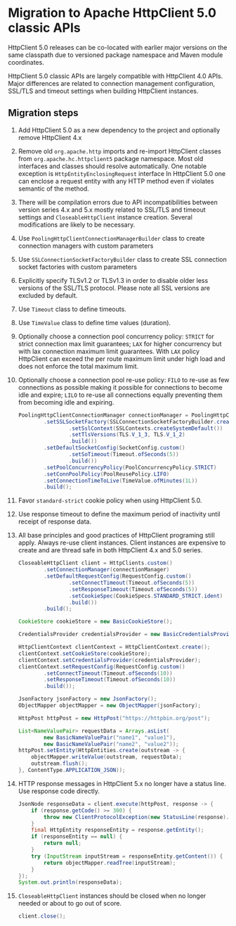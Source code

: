 # Migration to Apache HttpClient 5.0 classic APIs

HttpClient 5.0 releases can be co-located with earlier major versions on the same classpath
due to versioned  package namespace and Maven module coordinates.

HttpClient 5.0 classic APIs are largely compatible with HttpClient 4.0 APIs. Major differences
are related to connection management configuration, SSL/TLS and timeout settings 
when building HttpClient instances.

## Migration steps

1. Add HttpClient 5.0 as a new dependency to the project and optionally remove HttpClient 4.x 

1. Remove old `org.apache.http` imports and re-import HttpClient classes from 
`org.apache.hc.httpclient5` package namespace. Most old interfaces and classes
should resolve automatically. One notable exception is `HttpEntityEnclosingRequest` interface
In HttpClient 5.0 one can enclose a request entity with any HTTP method even if violates semantic
of the method. 

1. There will be compilation errors due to API incompatibilities between version series 
4.x and 5.x mostly related to SSL/TLS and timeout settings and `CloseableHttpClient` instance
creation. Several modifications are likely to be necessary.

1. Use `PoolingHttpClientConnectionManagerBuilder` class to create connection managers with 
custom parameters

1. Use `SSLConnectionSocketFactoryBuilder` class to create SSL connection socket factories 
with custom parameters

1. Explicitly specify TLSv1.2 or TLSv1.3 in order to disable older less versions of 
the SSL/TLS protocol. Please note all SSL versions are excluded by default.

1. Use `Timeout` class to define timeouts.

1. Use `TimeValue` class to define time values (duration).

1. Optionally choose a connection pool concurrency policy: `STRICT` for strict connection max 
limit guarantees; `LAX` for higher concurrency but with lax connection maximum limit guarantees.
With `LAX` policy HttpClient can exceed the per route maximum limit under high load and 
does not enforce the total maximum limit. 

1. Optionally choose a connection pool re-use policy: `FILO` to re-use as few connections as possible 
making it possible for connections to become idle and expire; `LILO` to re-use all connections equally 
preventing them from becoming idle and expiring. 

    ```java
    PoolingHttpClientConnectionManager connectionManager = PoolingHttpClientConnectionManagerBuilder.create()
            .setSSLSocketFactory(SSLConnectionSocketFactoryBuilder.create()
                    .setSslContext(SSLContexts.createSystemDefault())
                    .setTlsVersions(TLS.V_1_3, TLS.V_1_2)
                    .build())
            .setDefaultSocketConfig(SocketConfig.custom()
                    .setSoTimeout(Timeout.ofSeconds(5))
                    .build())
            .setPoolConcurrencyPolicy(PoolConcurrencyPolicy.STRICT)
            .setConnPoolPolicy(PoolReusePolicy.LIFO)
            .setConnectionTimeToLive(TimeValue.ofMinutes(1L))
            .build();
    ```
    
1. Favor `standard-strict` cookie policy when using HttpClient 5.0.

1. Use response timeout to define the maximum period of inactivity until receipt of response data.

1. All base principles and good practices of HttpClient programing still apply. Always re-use 
client instances. Client instances are expensive to create and are thread safe in both 
HttpClient 4.x and 5.0 series.

    ```java
    CloseableHttpClient client = HttpClients.custom()
            .setConnectionManager(connectionManager)
            .setDefaultRequestConfig(RequestConfig.custom()
                    .setConnectTimeout(Timeout.ofSeconds(5))
                    .setResponseTimeout(Timeout.ofSeconds(5))
                    .setCookieSpec(CookieSpecs.STANDARD_STRICT.ident)
                    .build())
            .build();
    
    CookieStore cookieStore = new BasicCookieStore();
    
    CredentialsProvider credentialsProvider = new BasicCredentialsProvider();
    
    HttpClientContext clientContext = HttpClientContext.create();
    clientContext.setCookieStore(cookieStore);
    clientContext.setCredentialsProvider(credentialsProvider);
    clientContext.setRequestConfig(RequestConfig.custom()
            .setConnectTimeout(Timeout.ofSeconds(10))
            .setResponseTimeout(Timeout.ofSeconds(10))
            .build());

    JsonFactory jsonFactory = new JsonFactory();
    ObjectMapper objectMapper = new ObjectMapper(jsonFactory);

    HttpPost httpPost = new HttpPost("https://httpbin.org/post");

    List<NameValuePair> requestData = Arrays.asList(
            new BasicNameValuePair("name1", "value1"),
            new BasicNameValuePair("name2", "value2"));
    httpPost.setEntity(HttpEntities.create(outstream -> {
        objectMapper.writeValue(outstream, requestData);
        outstream.flush();
    }, ContentType.APPLICATION_JSON));
    ```

1. HTTP response messages in HttpClient 5.x no longer have a status line. 
Use response code directly.

    ```java
    JsonNode responseData = client.execute(httpPost, response -> {
        if (response.getCode() >= 300) {
            throw new ClientProtocolException(new StatusLine(response).toString());
        }
        final HttpEntity responseEntity = response.getEntity();
        if (responseEntity == null) {
            return null;
        }
        try (InputStream inputStream = responseEntity.getContent()) {
            return objectMapper.readTree(inputStream);
        }
    });
    System.out.println(responseData);
    ```
1. `CloseableHttpClient` instances should be closed when no longer needed or about to go 
    out of score.
    
    ```java
    client.close();
    ```